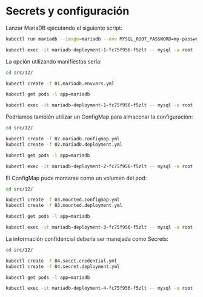 # Secrets y configuración

Lanzar MariaDB ejecutando el siguiente script:

```bash
kubectl run mariadb --image=mariadb --env MYSQL_ROOT_PASSWORD=my-password

kubectl exec -it mariadb-deployment-1-fc75f956-f5zlt -- mysql -u root -p
```

La opción utilizando manifiestos sería:

```bash
cd src/12/

kubectl create -f 01.mariadb.envvars.yml

kubectl get pods -l app=mariadb

kubectl exec -it mariadb-deployment-1-fc75f956-f5zlt -- mysql -u root -p
```

Podríamos también utilizar un ConfigMap para almacenar la configuración:

```bash
cd src/12/

kubectl create -f 02.mariadb.configmap.yml
kubectl create -f 02.mariadb.deployment.yml

kubectl get pods -l app=mariadb

kubectl exec -it mariadb-deployment-2-fc75f956-f5zlt -- mysql -u root -p
```

El ConfigMap pude montarse como un volumen del pod:

```bash
cd src/12/

kubectl create -f 03.mounted.configmap.yml
kubectl create -f 03.mounted.deployment.yml

kubectl get pods -l app=mariadb

kubectl exec -it mariadb-deployment-3-fc75f956-f5zlt -- mysql -u root -p
```

La información confidencial debería ser manejada como Secrets:

```bash
cd src/12/

kubectl create -f 04.secet.credential.yml
kubectl create -f 04.secret.deployment.yml

kubectl get pods -l app=mariadb

kubectl exec -it mariadb-deployment-4-fc75f956-f5zlt -- mysql -u root -p
```

